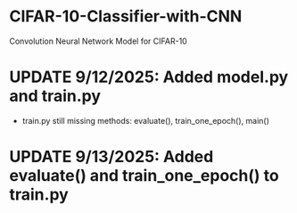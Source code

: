 # CIFAR-10-Classifier-with-CNN

Convolution Neural Network Model for CIFAR-10

# UPDATE 9/12/2025: Added model.py and train.py 
- train.py still missing methods: evaluate(), train_one_epoch(), main()

# UPDATE 9/13/2025: Added evaluate() and train_one_epoch() to train.py
